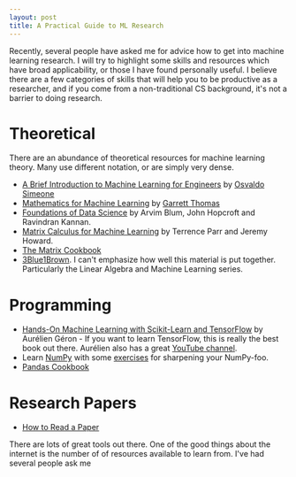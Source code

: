 ```yaml
---
layout: post
title: A Practical Guide to ML Research
---
```


Recently, several people have asked me for advice how to get into machine learning research. I will try to highlight some skills and resources which have broad applicability, or those I have found personally useful. I believe there are a few categories of skills that will help you to be productive as a researcher, and if you come from a non-traditional CS background, it's not a barrier to doing research.

# Theoretical

There are an abundance of theoretical resources for machine learning theory. Many use different notation, or are simply very dense.

* [A Brief Introduction to Machine Learning for Engineers](https://arxiv.org/pdf/1709.02840.pdf) by [Osvaldo Simeone](https://nms.kcl.ac.uk/osvaldo.simeone/index.htm)
* [Mathematics for Machine Learning](https://pdfs.semanticscholar.org/910e/3118b50f426e5e840561e1f9f1fdd67e5724.pdf) by [Garrett Thomas](https://gwthomas.github.io/)
* [Foundations of Data Science](https://www.cs.cornell.edu/jeh/book.pdf) by Arvim Blum, John Hopcroft and Ravindran Kannan.
* [Matrix Calculus for Machine Learning](https://explained.ai/matrix-calculus/index.html) by Terrence Parr and Jeremy Howard.
* [The Matrix Cookbook](https://www2.imm.dtu.dk/pubdb/views/edoc_download.php/3274/pdf/imm3274.pdf)
* [3Blue1Brown](https://www.youtube.com/channel/UCYO_jab_esuFRV4b17AJtAw). I can't emphasize how well this material is put together. Particularly the Linear Algebra and Machine Learning series.


# Programming

* [Hands-On Machine Learning with Scikit-Learn and TensorFlow](https://shop.oreilly.com/product/0636920052289.do) by Aurélien Géron - If you want to learn TensorFlow, this is really the best book out there. Aurélien also has a great [YouTube channel](https://www.youtube.com/channel/UCCvGd1WBMpFQ_vtC89VF2qA).
* Learn [NumPy](https://github.com/rougier/numpy-100/blob/master/100%20Numpy%20exercises.md) with some [exercises](https://www.machinelearningplus.com/101-numpy-exercises-python/) for sharpening your NumPy-foo.
* [Pandas Cookbook](https://pandas.pydata.org/pandas-docs/stable/cookbook.html)

# Research Papers

* [How to Read a Paper](https://blizzard.cs.uwaterloo.ca/keshav/home/Papers/data/07/paper-reading.pdf)

There are lots of great tools out there. One of the good things about the internet is the number of of resources available to learn from.  I've had several people ask me
